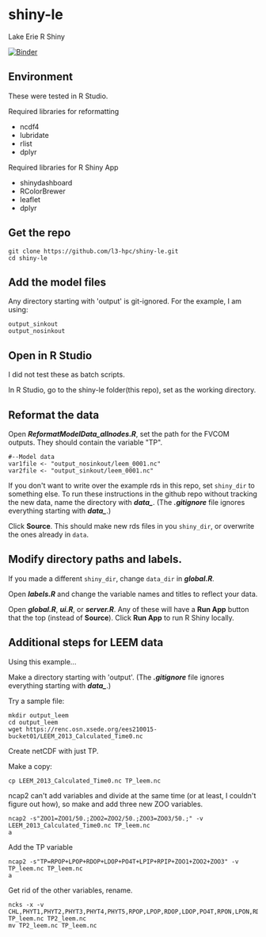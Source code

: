# shiny-le
Lake Erie R Shiny

[![Binder](https://mybinder.org/badge_logo.svg)](https://mybinder.org/v2/gh/l3-hpc/shiny-le/HEAD?urlpath=rstudio)

## Environment
These were tested in R Studio.

Required libraries for reformatting
- ncdf4
- lubridate
- rlist
- dplyr

Required libraries for R Shiny App
- shinydashboard
- RColorBrewer
- leaflet
- dplyr

## Get the repo
```
git clone https://github.com/l3-hpc/shiny-le.git
cd shiny-le
```

## Add the model files
Any directory starting with 'output' is git-ignored.  For the example, I am using:
```
output_sinkout
output_nosinkout
```

## Open in R Studio
I did not test these as batch scripts.

In R Studio, go to the shiny-le folder(this repo), set as the working directory.  

## Reformat the data
Open ***ReformatModelData_allnodes.R***, set the path for the FVCOM outputs.  They should contain the variable "TP". 
```
#--Model data
var1file <- "output_nosinkout/leem_0001.nc"
var2file <- "output_sinkout/leem_0001.nc"
```

If you don't want to write over the example rds in this repo, set `shiny_dir` to something else.  To run these instructions in the github repo without tracking the new data, name the directory with ***data_***.  (The ***.gitignore*** file ignores everything starting with ***data_***.)

Click **Source**.  This should make new rds files in you `shiny_dir`, or overwrite the ones already in `data`.

## Modify directory paths and labels.
If you made a different `shiny_dir`, change `data_dir` in ***global.R***.

Open ***labels.R*** and change the variable names and titles to reflect your data.

Open ***global.R***, ***ui.R***, or ***server.R***.  Any of these will have a **Run App** button that the top (instead of **Source**).  Click **Run App** to run R Shiny locally.

## Additional steps for LEEM data
Using this example...

Make a directory starting with 'output'.  (The ***.gitignore*** file ignores everything starting with ***data_***.)  

Try a sample file:
```
mkdir output_leem
cd output_leem
wget https://renc.osn.xsede.org/ees210015-bucket01/LEEM_2013_Calculated_Time0.nc
```

Create netCDF with just TP.

Make a copy:
```
cp LEEM_2013_Calculated_Time0.nc TP_leem.nc
```
ncap2 can't add variables and divide at the same time (or at least, I couldn't figure out how), so make and add three new ZOO variables.
```
ncap2 -s"ZOO1=ZOO1/50.;ZOO2=ZOO2/50.;ZOO3=ZOO3/50.;" -v LEEM_2013_Calculated_Time0.nc TP_leem.nc
a
```
Add the TP variable
```
ncap2 -s"TP=RPOP+LPOP+RDOP+LDOP+PO4T+LPIP+RPIP+ZOO1+ZOO2+ZOO3" -v TP_leem.nc TP_leem.nc
a
```
Get rid of the other variables, rename.
```
ncks -x -v CHL,PHYT1,PHYT2,PHYT3,PHYT4,PHYT5,RPOP,LPOP,RDOP,LDOP,PO4T,RPON,LPON,RDON,LDON,NH4T,NO23,BSI,SIT,RPOC,LPOC,RDOC,LDOC,EXDOC,REPOC,REDOC,O2EQ,DO,ZOO1,ZOO2,ZOO3,BALG,DYE,LPIP,RPIP,IPOP,IPON,IPOC,Hyp2_Area TP_leem.nc TP2_leem.nc
mv TP2_leem.nc TP_leem.nc
```
